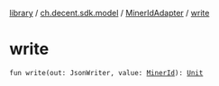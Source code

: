 [library](../../index.md) / [ch.decent.sdk.model](../index.md) / [MinerIdAdapter](index.md) / [write](./write.md)

# write

`fun write(out: JsonWriter, value: `[`MinerId`](../-miner-id/index.md)`): `[`Unit`](https://kotlinlang.org/api/latest/jvm/stdlib/kotlin/-unit/index.html)